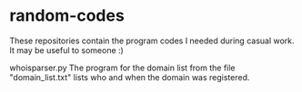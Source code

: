 # random-codes
These repositories contain the program codes I needed during casual work. It may be useful to someone :)

whoisparser.py
The program for the domain list from the file "domain_list.txt" lists who and when the domain was registered.

